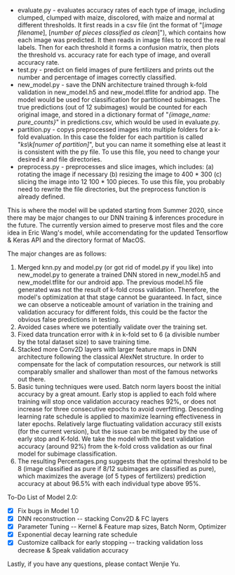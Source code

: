 - evaluate.py - evaluates accuracy rates of each type of image, including clumped, clumped with maize, discolored, with maize and normal at different thresholds. It first reads in a csv file (int the format of "[*image filename*], [*number of pieces classified as clean*]"), which contains how each image was predicted. It then reads in image files to record the real labels. Then for each threshold it forms a confusion matrix, then plots the threshold vs. accuracy rate for each type of image, and overall accuracy rate.
- test.py - predict on field images of pure fertilizers and prints out the number and percentage of images correctly classified.
- new_model.py - save the DNN architecture trained through k-fold validation in new_model.h5 and new_model.tflite for andriod app. The model would be used for classification for partitioned subimages. The  true predictions (out of 12 subimages) would be counted for each original image, and stored in a dictionary format of "*{image_name: pure_counts}*" in predictions.csv, which would be used in evaluate.py.
- partition.py - copys preprocessed images into multiple folders for a k-fold evaluation. In this case the folder for each partition is called "*ks\k[numer of partition]*", but you can name it something else at least it is consistent with the py file. To use this file, you need to change your desired *k* and file directories.
- preprocess.py - preprocesses and slice images, which includes: (a) rotating the image if necessary (b) resizing the image to 400 * 300 (c) slicing the image into 12 100 * 100 pieces. To use this file, you probably need to rewrite the file directories, but the preprocess function is already defined.

This is where the model will be updated starting from Summer 2020, since there may be major changes to our DNN training & inferences procedure in the future. The currently version aimed to preserve most files and the core idea in Eric Wang's model, while accomendating for the updated Tensorflow & Keras API and the directory format of MacOS.

The major changes are as follows:
1. Merged knn.py and model.py (or got rid of model.py if you like) into new_model.py to generate a trained DNN stored in new_model.h5 and new_model.tflite for our android app. The previous model.h5 file generated was not the result of k-fold cross validation. Therefore, the model's optimization at that stage cannot be guaranteed. In fact, since we can observe a noticeable amount of variation in the training and validation accuracy for different folds, this could be the factor the obvious false predictions in testing.
2. Avoided cases where we potentially validate over the training set.
3. Fixed data truncation error with *k* in k-fold set to 6 (a divisible number by the total dataset size) to save training time.
4. Stacked more Conv2D layers with larger feature maps in DNN architecture following the classical AlexNet structure. In order to compensate for the lack of computation resources, our network is still comparably smaller and shallower than most of the famous networks out there.
5. Basic tuning techniques were used. Batch norm layers boost the initial accuracy by a great amount. Early stop is applied to each fold where training will stop once validation accuracy reaches 92%, or does not increase for three consecutive epochs to avoid overfitting. Descending learning rate schedule is applied to maximize learning effectiveness in later epochs. Relatively large fluctuating validation accuracy still exists (for the current version), but the issue can be mitigated by the use of early stop and K-fold. We take the model with the best validation accuracy (around 92%) from the k-fold cross validation as our final model for subimage classification.
6. The resulting Percentages.png suggests that the optimal threshold to be 8 (image classified as pure if 8/12 subimages are classified as pure), which maximizes the average (of 5 types of fertilizers) prediction accuracy at about 96.5% with each individual type above 95%.

To-Do List of Model 2.0:
- [x] Fix bugs in Model 1.0
- [x] DNN reconstruction -- stacking Conv2D & FC layers
- [x] Parameter Tuning -- Kernel & Feature map sizes, Batch Norm, Optimizer
- [x] Exponential decay learning rate schedule
- [x] Customize callback for early stopping -- tracking validation loss decrease & Speak validation accuracy

Lastly, if you have any questions, please contact Wenjie Yu.

